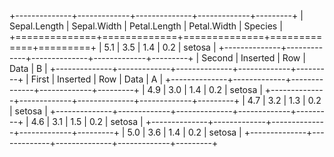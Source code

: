 
+--------------+-------------+--------------+-------------+---------+
| Sepal.Length | Sepal.Width | Petal.Length | Petal.Width | Species |
+==============+=============+==============+=============+=========+
| 5.1          | 3.5         | 1.4          | 0.2         | setosa  |
+--------------+-------------+--------------+-------------+---------+
| Second       | Inserted    | Row          | Data        | B       |
+--------------+-------------+--------------+-------------+---------+
| First        | Inserted    | Row          | Data        | A       |
+--------------+-------------+--------------+-------------+---------+
| 4.9          | 3.0         | 1.4          | 0.2         | setosa  |
+--------------+-------------+--------------+-------------+---------+
| 4.7          | 3.2         | 1.3          | 0.2         | setosa  |
+--------------+-------------+--------------+-------------+---------+
| 4.6          | 3.1         | 1.5          | 0.2         | setosa  |
+--------------+-------------+--------------+-------------+---------+
| 5.0          | 3.6         | 1.4          | 0.2         | setosa  |
+--------------+-------------+--------------+-------------+---------+ 
